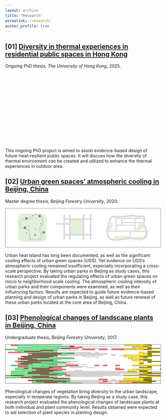 ```yaml
---
layout: archive
title: "Research"
permalink: /research/
author_profile: true
---
```


<b>[01]</b>  [Diversity in thermal experiences in residential public spaces in Hong Kong](/research/2025-dOTC)
----

Ongoing PhD thesis, <i>The University of Hong Kong</i>, 2025.

<html>
<head>
    <meta charset="utf-8">
    <meta name="viewport" content="width=device-width, initial-scale=1.0">
    <title>Panoramic Image In Hong Kong's PHE</title>
    <link rel="stylesheet" href="https://cdn.jsdelivr.net/npm/pannellum@2.5.6/build/pannellum.css"/>
    <script type="text/javascript" src="https://cdn.jsdelivr.net/npm/pannellum@2.5.6/build/pannellum.js"></script>
    <style>
    #panorama {
        width: 700px;
        height: 230px;
    }
    </style>
</head>
<body>

<div id="panorama"></div>
<script>
pannellum.viewer('panorama', {
    "type": "equirectangular",
    "panorama": "/images/PanoImage_PHE.jpg",
    "autoLoad": true,
    "autoRotate":5
});
</script>

</body>
</html>

This ongoing PhD project is aimed to assist evidence-based design of future-heat-resilient public spaces. It will discuss how the diversity of thermal environment can be created and utilized to enhance the thermal experiences in outdoor area.

<b>[02]</b>  [Urban green spaces’ atmospheric cooling in Beijing, China](/research/2020-UGScooling)
----

Master degree thesis, <i>Beijing Forestry University</i>, 2020.

<img src="/images/2020UGS.jpg" alt="icon" style="width: 700px; height: auto; border: 1px solid grey;"/>

Urban heat island has long been documented, as well as the significant cooling effects of urban green spaces (UGS). Yet evidence on UGS’s atmospheric cooling remained insufficient, especially incorporating a cross-scale perspective. By taking urban parks in Beijing as study cases, this research project evaluated the regulating effects of urban green spaces on micro to neighborhood scale cooling. The atmospheric cooling intensity of urban parks and their components were examined, as well as their influencing factors. Results are expected to guide future evidence-based planning and design of urban parks in Beijing, as well as future renewal of these urban parks located at the core area of Beijing, China.

<b>[03]</b>  [Phenological changes of landscape plants in Beijing, China](/research/2017-Phenology)
----

Undergraduate thesis, <i>Beijing Forestry University</i>, 2017.

<img src="/images/PhenoMap.jpg" alt="icon" style="width: 700px; height: auto; border: 1px solid grey;"/>

Phenological changes of vegetation bring diversity to the urban landscape, especially in temperate regions. By taking Beijing as a study case, this research project evaluated the phenological changes of landscape plants at both individual and plant community level. Results obtained were expected to aid selection of plant species in planting design.
